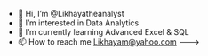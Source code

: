 - 👋 Hi, I’m @Likhayatheanalyst
- 👀 I’m interested in Data Analytics
- 🌱 I’m currently learning Advanced Excel & SQL
- 📫 How to reach me Likhayam@yahoo.com
--->
